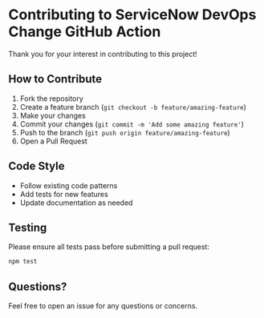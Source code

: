 # Contributing to ServiceNow DevOps Change GitHub Action

Thank you for your interest in contributing to this project!

## How to Contribute

1. Fork the repository
2. Create a feature branch (`git checkout -b feature/amazing-feature`)
3. Make your changes
4. Commit your changes (`git commit -m 'Add some amazing feature'`)
5. Push to the branch (`git push origin feature/amazing-feature`)
6. Open a Pull Request

## Code Style

- Follow existing code patterns
- Add tests for new features
- Update documentation as needed

## Testing

Please ensure all tests pass before submitting a pull request:

```bash
npm test
```

## Questions?

Feel free to open an issue for any questions or concerns.

